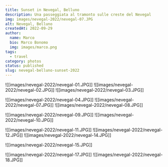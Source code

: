```yaml
---
title: Sunset in Nevegal, Belluno
description: Una passeggiata al tramonto sulle creste del Nevegal
img: images/nevegal-2022/nevegal-07.JPG
alt: Nevegal, Belluno
createdAt: 2022-09-29
author:
  name: Marco
  bio: Marco Bonomo
  img: images/marco.png
tags:
  - travel
category: photos
status: published
slug: nevegal-belluno-sunset-2022
---
```




![[images/nevegal-2022/nevegal-01.JPG]]
![[images/nevegal-2022/nevegal-02.JPG]]
![[images/nevegal-2022/nevegal-03.JPG]]


![[images/nevegal-2022/nevegal-04.JPG]]
![[images/nevegal-2022/nevegal-07.JPG]]
![[images/nevegal-2022/nevegal-08.JPG]]


![[images/nevegal-2022/nevegal-09.JPG]]
![[images/nevegal-2022/nevegal-10.JPG]]


![[images/nevegal-2022/nevegal-11.JPG]]
![[images/nevegal-2022/nevegal-12.JPG]]
![[images/nevegal-2022/nevegal-14.JPG]]


![[images/nevegal-2022/nevegal-15.JPG]]


![[images/nevegal-2022/nevegal-17.JPG]]
![[images/nevegal-2022/nevegal-18.JPG]]

